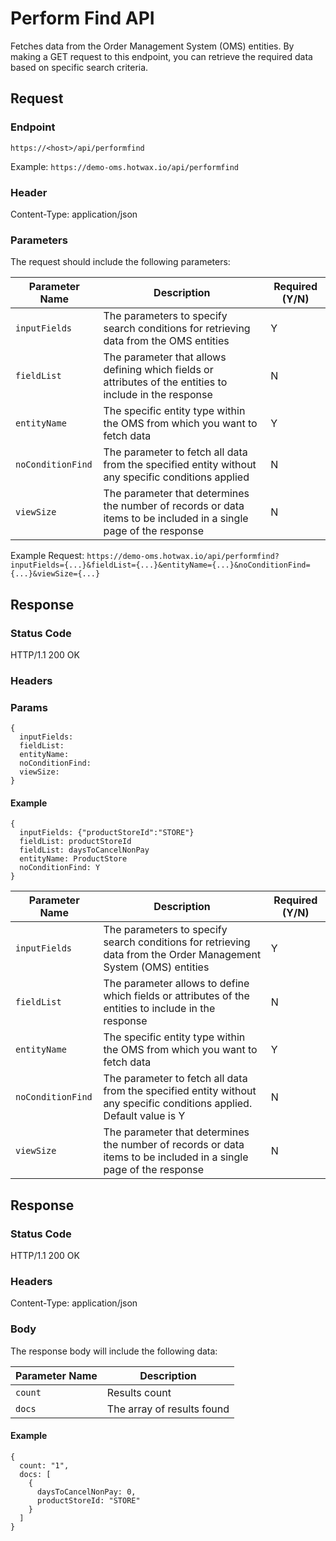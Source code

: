# Perform Find API

Fetches data from the Order Management System (OMS) entities. By making a GET request to this endpoint, you can retrieve the required data based on specific search criteria.

## Request

### Endpoint

`https://<host>/api/performfind`

Example: `https://demo-oms.hotwax.io/api/performfind`

### Header

Content-Type: application/json



### Parameters

The request should include the following parameters:

| Parameter Name | Description | Required (Y/N) |
| -------------- | ----------- | -------------- |
| `inputFields` | The parameters to specify search conditions for retrieving data from the OMS entities | Y |
| `fieldList` | The parameter that allows defining which fields or attributes of the entities to include in the response | N |
| `entityName` | The specific entity type within the OMS from which you want to fetch data | Y |
| `noConditionFind` | The parameter to fetch all data from the specified entity without any specific conditions applied | N |
| `viewSize` | The parameter that determines the number of records or data items to be included in a single page of the response | N |

Example Request: `https://demo-oms.hotwax.io/api/performfind?inputFields={...}&fieldList={...}&entityName={...}&noConditionFind={...}&viewSize={...}`

## Response

### Status Code

HTTP/1.1 200 OK

### Headers

### Params
```
{
  inputFields: 
  fieldList: 
  entityName: 
  noConditionFind: 
  viewSize: 
}
```
#### Example 
```
{
  inputFields: {"productStoreId":"STORE"}
  fieldList: productStoreId
  fieldList: daysToCancelNonPay
  entityName: ProductStore
  noConditionFind: Y
}
```

| Parameter Name | Description | Required (Y/N) |
| ------------ | --------------| -------------- |
| `inputFields` | The parameters to specify search conditions for retrieving data from the Order Management System (OMS) entities | Y |
| `fieldList` |The parameter allows to define which fields or attributes of the entities to include in the response  | N |
| `entityName` | The specific entity type within the OMS from which you want to fetch data | Y |
| `noConditionFind` | The parameter to fetch all data from the specified entity without any specific conditions applied. Default value is Y| N |
| `viewSize` | The parameter that determines the number of records or data items to be included in a single page of the response | N |


## Response

### Status Code
HTTP/1.1 200 OK

### Headers
Content-Type: application/json


### Body

The response body will include the following data:

| Parameter Name | Description |
| -------------- | ----------- |
| `count` | Results count |
| `docs` | The array of results found |


#### Example 
```
{
  count: "1",
  docs: [
    {
      daysToCancelNonPay: 0,
      productStoreId: "STORE"
    }
  ]
}
 ```
